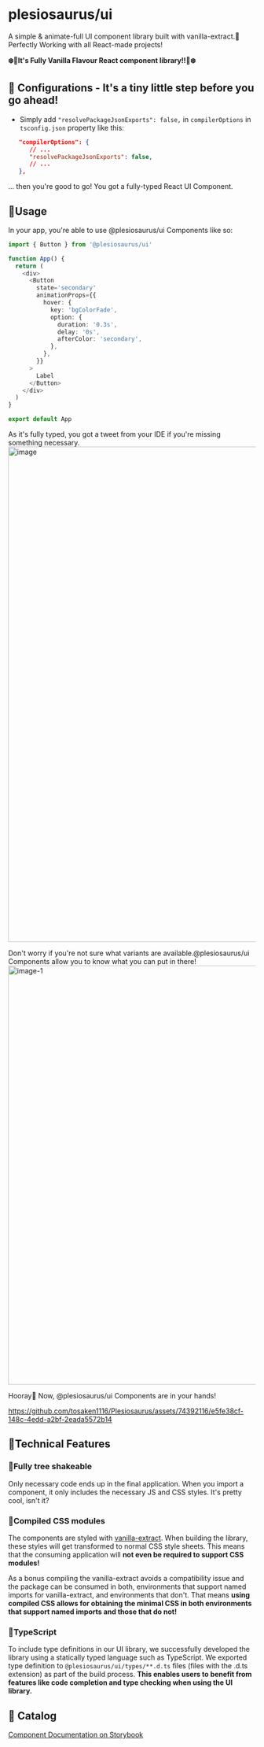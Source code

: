 # plesiosaurus/ui

A simple & animate-full UI component library built with vanilla-extract.🩵
Perfectly Working with all React-made projects!

**❄️🍦It's Fully Vanilla Flavour React component library!!🍦❄️**

## 🦖 Configurations - It's a tiny little step before you go ahead!

- Simply add `"resolvePackageJsonExports": false,` in `compilerOptions` in `tsconfig.json` property like this:

```json
   "compilerOptions": {
      // ...
      "resolvePackageJsonExports": false,
      // ...
   },
```

... then you're good to go!
You got a fully-typed React UI Component.

## 🏹Usage

In your app, you're able to use @plesiosaurus/ui Components like so:

```ts
import { Button } from '@plesiosaurus/ui'

function App() {
  return (
    <div>
      <Button
        state='secondary'
        animationProps={{
          hover: {
            key: 'bgColorFade',
            option: {
              duration: '0.3s',
              delay: '0s',
              afterColor: 'secondary',
            },
          },
        }}
      >
        Label
      </Button>
    </div>
  )
}

export default App
```

As it's fully typed, you got a tweet from your IDE if you're missing something necessary.
<img width="1007" alt="image" src="https://github.com/tosaken1116/Plesiosaurus/assets/74392116/caf2e3af-35a7-499c-a364-5d69c4a10722">

Don't worry if you're not sure what variants are available.@plesiosaurus/ui Components allow you to know what you can put in there!
<img width="852" alt="image-1" src="https://github.com/tosaken1116/Plesiosaurus/assets/74392116/e86057f1-d453-410d-a597-1f37c9cdf073">

Hooray🌟 Now, @plesiosaurus/ui Components are in your hands!


https://github.com/tosaken1116/Plesiosaurus/assets/74392116/e5fe38cf-148c-4edd-a2bf-2eada5572b14




## 🌈Technical Features

### 🌳Fully tree shakeable

Only necessary code ends up in the final application. When you import a component, it only includes the necessary JS and CSS styles. It's pretty cool, isn't it?

### 🐣Compiled CSS modules

The components are styled with [vanilla-extract](https://vanilla-extract.style/). When building the library, these styles will get transformed to normal CSS style sheets. This means that the consuming application will **not even be required to support CSS modules!**

As a bonus compiling the vanilla-extract avoids a compatibility issue and the package can be consumed in both, environments that support named imports for vanilla-extract, and environments that don't. That means **using compiled CSS allows for obtaining the minimal CSS in both environments that support named imports and those that do not!**

### 🦖TypeScript

To include type definitions in our UI library, we successfully developed the library using a statically typed language such as TypeScript. We exported type definition to `@plesiosaurus/ui/types/**.d.ts` files (files with the .d.ts extension) as part of the build process. **This enables users to benefit from features like code completion and type checking when using the UI library.**

## 📛 Catalog

[Component Documentation on Storybook](https://6554b17cdf2d7f453e222014-awwkotauff.chromatic.com/)
